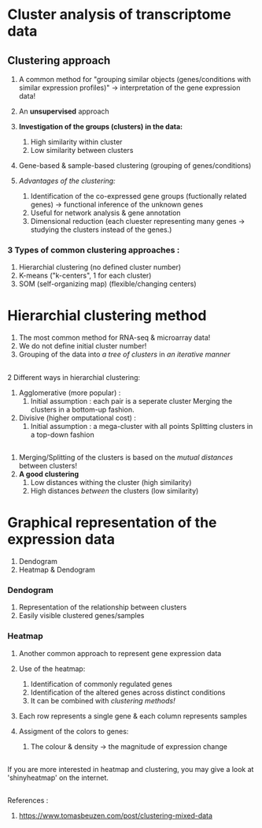 # Cluster analysis of transcriptome data

## Clustering approach

1. A common method for "grouping similar objects (genes/conditions with similar expression profiles)" -> interpretation of the gene expression data!

1. An **unsupervised** approach

1. **Investigation of the groups (clusters) in the data:**
    1. High similarity within cluster
    1. Low similarity between clusters
1. Gene-based & sample-based clustering (grouping of genes/conditions)

1. _Advantages of the clustering:_
    1. Identification of the co-expressed gene groups (fuctionally related genes) -> functional inference of the unknown genes
    1. Useful for network analysis & gene annotation
    1. Dimensional reduction (each cluester representing many genes -> studying the clusters instead of the genes.)

### 3 Types of common clustering approaches :
1. Hierarchial clustering (no defined cluster number)
1. K-means ("k-centers", 1 for each cluster)
1. SOM (self-organizing map) (flexible/changing centers)

# Hierarchial clustering method
1. The most common method for RNA-seq & microarray data!
1. We do not define initial cluster number!
1. Grouping of the data into _a tree of clusters_ in _an iterative manner_

##
2 Different ways in hierarchial clustering:
1. Agglomerative (more popular) :  
    1. Initial assumption : each pair is a seperate cluster Merging the clusters in a bottom-up fashion.
1. Divisive (higher omputational cost) :
    1. Initial assumption : a mega-cluster with all points Splitting clusters in a top-down fashion
##
1. Merging/Splitting of the clusters is based on the _mutual distances_ between clusters!
1. **A good clustering**
    1. Low distances withing the cluster (high similarity)
    1. High distances _between_ the clusters (low similarity)

# Graphical representation of the expression data
1. Dendogram
1. Heatmap & Dendogram

### Dendogram
1. Representation of the relationship between clusters
1. Easily visible clustered genes/samples

### Heatmap
1. Another common approach to represent gene expression data
1. Use of the heatmap:
    1. Identification of commonly regulated genes
    1. Identification of the altered genes across distinct conditions
    1. It can be combined with _clustering methods!_

1. Each row represents a single gene & each column represents samples
1. Assigment of the colors to genes:    
    1. The colour & density -> the magnitude of expression change

##
If you are more interested in heatmap and clustering, you may give a look at 'shinyheatmap' on the internet.

##
References : 
1. https://www.tomasbeuzen.com/post/clustering-mixed-data
